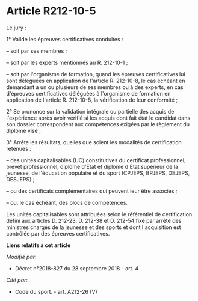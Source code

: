 # Article R212-10-5

Le jury :

1° Valide les épreuves certificatives conduites :

– soit par ses membres ;

– soit par les experts mentionnés au R. 212-10-1 ;

– soit par l'organisme de formation, quand les épreuves certificatives lui sont déléguées en application de l'article R.
212-10-8, le cas échéant en demandant à un ou plusieurs de ses membres ou à des experts, en cas d'épreuves certificatives
déléguées à l'organisme de formation en application de l'article R. 212-10-8, la vérification de leur conformité ;

2° Se prononce sur la validation intégrale ou partielle des acquis de l'expérience après avoir vérifié si les acquis dont
fait état le candidat dans son dossier correspondent aux compétences exigées par le règlement du diplôme visé ;

3° Arrête les résultats, quelles que soient les modalités de certification retenues :

– des unités capitalisables (UC) constitutives du certificat professionnel, brevet professionnel, diplôme d'Etat et diplôme
d'Etat supérieur de la jeunesse, de l'éducation populaire et du sport (CPJEPS, BPJEPS, DEJEPS, DESJEPS) ;

– ou des certificats complémentaires qui peuvent leur être associés ;

– ou, le cas échéant, des blocs de compétences.

Les unités capitalisables sont attribuées selon le référentiel de certification défini aux articles D. 212-23, D. 212-38 et
D. 212-54 fixé par arrêté des ministres chargés de la jeunesse et des sports et dont l'acquisition est contrôlée par des
épreuves certificatives.

**Liens relatifs à cet article**

_Modifié par_:

  - Décret n°2018-827 du 28 septembre 2018 - art. 4

_Cité par_:

  - Code du sport. - art. A212-26 (V)

